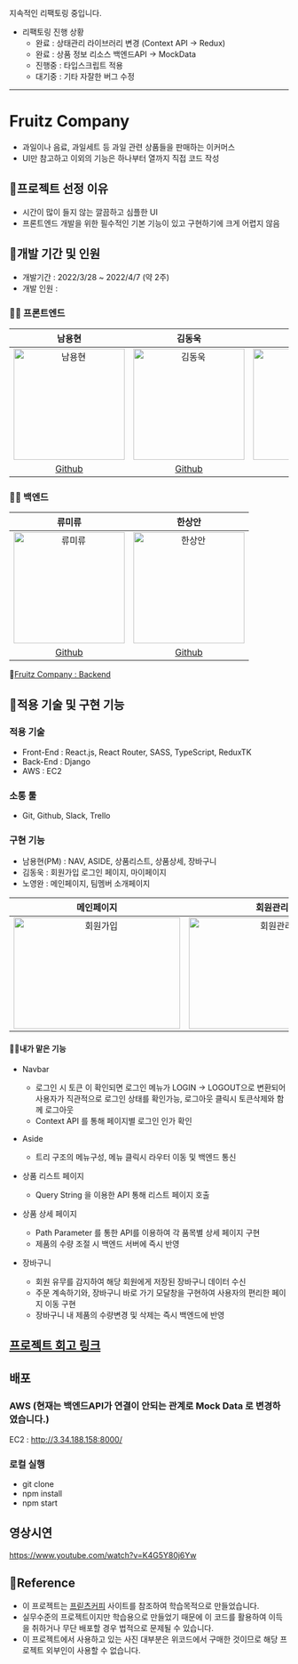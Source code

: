 지속적인 리팩토링 중입니다.

- 리팩토링 진행 상황
  - 완료 : 상태관리 라이브러리 변경 (Context API -> Redux)
  - 완료 : 상품 정보 리소스 백엔드API -> MockData
  - 진행중 : 타입스크립트 적용
  - 대기중 : 기타 자잘한 버그 수정

---

# Fruitz Company

- 과일이나 음료, 과일세트 등 과일 관련 상품들을 판매하는 이커머스
- UI만 참고하고 이외의 기능은 하나부터 열까지 직접 코드 작성

## 📌프로젝트 선정 이유

- 시간이 많이 들지 않는 깔끔하고 심플한 UI
- 프론트엔드 개발을 위한 필수적인 기본 기능이 있고 구현하기에 크게 어렵지 않음

## 📌개발 기간 및 인원

- 개발기간 : 2022/3/28 ~ 2022/4/7 (약 2주)
- 개발 인원 :

### 🧑‍💻 프론트엔드

|                                                                         남용현                                                                          |                                                                         김동욱                                                                          |                                                                         노영완                                                                          |
| :-----------------------------------------------------------------------------------------------------------------------------------------------------: | :-----------------------------------------------------------------------------------------------------------------------------------------------------: | :-----------------------------------------------------------------------------------------------------------------------------------------------------: |
| <img width="200" height="200" alt="남용현" src="https://user-images.githubusercontent.com/95746551/162573146-2b6f6d85-c928-4fd0-ba62-94644140fa53.png"> | <img width="200" height="200" alt="김동욱" src="https://user-images.githubusercontent.com/95746551/162573111-31bcb64a-e7c9-4ded-88a8-5e5eaa512bab.JPG"> | <img width="200" height="200" alt="노영완" src="https://user-images.githubusercontent.com/95746551/162573168-cf925827-c623-47f3-b02b-b40ac7e5fdc7.png"> |
|                                                       [Github](https://github.com/sunnyfterrain)                                                        |                                                          [Github](https://github.com/dan2dong)                                                          |                                                        [Github](https://github.com/nohnohnohnoh)                                                        |

### 🧑‍💻 백엔드

|                                                                         류미류                                                                          |                                                                         한상안                                                                          |
| :-----------------------------------------------------------------------------------------------------------------------------------------------------: | :-----------------------------------------------------------------------------------------------------------------------------------------------------: |
| <img width="200" height="200" alt="류미류" src="https://user-images.githubusercontent.com/95746551/162573414-d623d83b-91c4-4713-b9b1-6ac5fd93d488.JPG"> | <img width="200" height="200" alt="한상안" src="https://user-images.githubusercontent.com/95746551/162573392-6abdda80-b63d-4cd4-8efe-705a5d6d07d6.png"> |
|                                                           [Github](https://github.com/mquat)                                                            |                                                         [Github](https://github.com/sangahnhan)                                                         |

🔗[Fruitz Company : Backend](https://github.com/wecode-bootcamp-korea/31-1st-TheCreationOfWeb-backend)

## 📌적용 기술 및 구현 기능

### 적용 기술

- Front-End : React.js, React Router, SASS, TypeScript, ReduxTK
- Back-End : Django
- AWS : EC2

### 소통 툴

- Git, Github, Slack, Trello
  ​

### 구현 기능

- 남용현(PM) : NAV, ASIDE, 상품리스트, 상품상세, 장바구니
- 김동욱 : 회원가입 로그인 페이지, 마이페이지
- 노영완 : 메인페이지, 팀멤버 소개페이지

|                                                                        메인페이지                                                                         |                                                                         회원관리                                                                          |                                                                        상품페이지                                                                         |
| :-------------------------------------------------------------------------------------------------------------------------------------------------------: | :-------------------------------------------------------------------------------------------------------------------------------------------------------: | :-------------------------------------------------------------------------------------------------------------------------------------------------------: |
| <img width="300" height="200" alt="회원가입" src="https://user-images.githubusercontent.com/95746551/162576974-3ff8621d-a1af-42ac-8655-0a1601669f4f.gif"> | <img width="300" height="200" alt="회원관리" src="https://user-images.githubusercontent.com/95746551/162576969-6428e9f7-e756-4a7f-9e42-4cc082b38785.gif"> | <img width="300" height="200" alt="회원가입" src="https://user-images.githubusercontent.com/95746551/162374253-77dfda2e-fbc5-4890-90c2-861b596dadf2.gif"> |

#### 🧑‍💻내가 맡은 기능

- Navbar
  - 로그인 시 토큰 이 확인되면 로그인 메뉴가 LOGIN -> LOGOUT으로 변환되어
    사용자가 직관적으로 로그인 상태를 확인가능, 로그아웃 클릭시 토큰삭제와 함께 로그아웃
  - Context API 를 통해 페이지별 로그인 인가 확인

- Aside
  - 트리 구조의 메뉴구성, 메뉴 클릭시 라우터 이동 및 백엔드 통신

- 상품 리스트 페이지
  - Query String 을 이용한 API 통해 리스트 페이지 호출

- 상품 상세 페이지
  - Path Parameter 를 통한 API를 이용하여 각 품목별 상세 페이지 구현
  - 제품의 수량 조절 시 백엔드 서버에 즉시 반영

- 장바구니
  - 회원 유무를 감지하여 해당 회원에게 저장된 장바구니 데이터 수신
  - 주문 계속하기와, 장바구니 바로 가기 모달창을 구현하여 사용자의 편리한 페이지 이동 구현
  - 장바구니 내 제품의 수량변경 및 삭제는 즉시 백엔드에 반영

<!-- ## [구현 및 기술 논의 - Wiki](https://github.com/sunnyfterrain/Fruitz-Company/wiki/Fruitz-Company) -->

<!-- https://documenter.getpostman.com/view/20018497/Uyr8ndt3 -->

## [프로젝트 회고 링크](https://sunnyfterrain.github.io/life/life-1st.html)

## 배포

### AWS (현재는 백엔드API가 연결이 안되는 관계로 Mock Data 로 변경하였습니다.)

<!-- S3 :
http://fruitzcompany.s3-website.ap-northeast-2.amazonaws.com/ -->

EC2 :
http://3.34.188.158:8000/

### 로컬 실행

- git clone
- npm install
- npm start

## 영상시연

https://www.youtube.com/watch?v=K4G5Y80j6Yw

## 📌Reference

- 이 프로젝트는 [프릳츠커피](https://fritz.co.kr/) 사이트를 참조하여 학습목적으로 만들었습니다.
- 실무수준의 프로젝트이지만 학습용으로 만들었기 때문에 이 코드를 활용하여 이득을 취하거나 무단 배포할 경우 법적으로 문제될 수 있습니다.
- 이 프로젝트에서 사용하고 있는 사진 대부분은 위코드에서 구매한 것이므로 해당 프로젝트 외부인이 사용할 수 없습니다.

